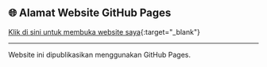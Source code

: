 ## 🌐 Alamat Website GitHub Pages
[Klik di sini untuk membuka website saya](https://adityawildan055.github.io/statis.html){:target="_blank"}

---
Website ini dipublikasikan menggunakan GitHub Pages.
